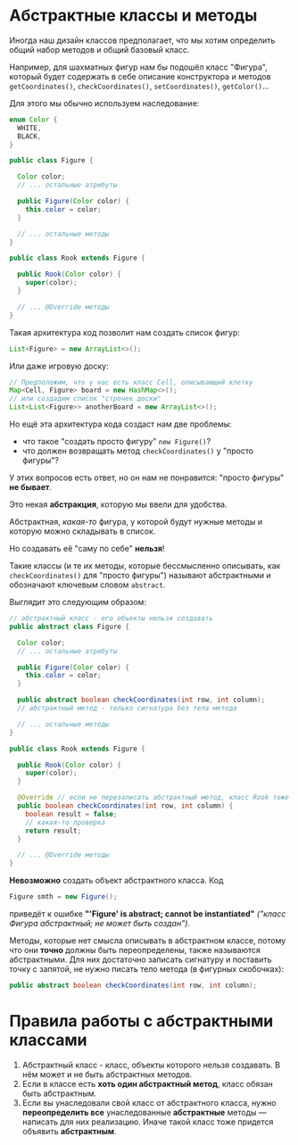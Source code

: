 # Абстрактные классы и методы

Иногда наш дизайн классов предполагает, что мы хотим определить общий набор методов и общий базовый класс.

Например, для шахматных фигур нам бы подошёл класс "Фигура", который будет содержать в себе описание конструктора и методов `getCoordinates()`, `checkCoordinates()`, `setCoordinates()`, `getColor()`...

Для этого мы обычно используем наследование:

```java
enum Color {
  WHITE,
  BLACK,
}

public class Figure {

  Color color;
  // ... остальные атрибуты

  public Figure(Color color) {
    this.color = color;
  }

  // ... остальные методы
}

public class Rook extends Figure {

  public Rook(Color color) {
    super(color);
  }

  // ... @Override методы
}
```

Такая архитектура код позволит нам создать список фигур:
```java
List<Figure> = new ArrayList<>();
```

Или даже игровую доску:
```java
// Предположим, что у нас есть класс Cell, описывающий клетку
Map<Cell, Figure> board = new HashMap<>();
// или создадим список "строчек доски"
List<List<Figure>> anotherBoard = new ArrayList<>();
```

Но ещё эта архитектура кода создаст нам две проблемы:
- что такое "создать просто фигуру" `new Figure()`?
- что должен возвращать метод `checkCoordinates()` у "просто фигуры"?

У этих вопросов есть ответ, но он нам не понравится: "просто фигуры" **не бывает**.

Это некая **абстракция**, которую мы ввели для удобства.

Абстрактная, *какая-то* фигура, у которой будут нужные методы и которую можно складывать в список.

Но создавать её "саму по себе" **нельзя**!

Такие классы (и те их методы, которые бессмысленно описывать, как `checkCoordinates()` для "просто фигуры") называют абстрактными и обозначают ключевым словом `abstract`.

Выглядит это следующим образом:
```java
// абстрактный класс - его объекты нельзя создавать
public abstract class Figure {

  Color color;
  // ... остальные атрибуты

  public Figure(Color color) {
    this.color = color;
  }

  public abstract boolean checkCoordinates(int row, int column);
  // абстрактный метод - только сигнатура без тела метода

  // ... остальные методы
}

public class Rook extends Figure {

  public Rook(Color color) {
    super(color);
  }

  @Override // если не перезаписать абстрактный метод, класс Rook тоже будет абстрактным
  public boolean checkCoordinates(int row, int column) {
    boolean result = false;
    // какая-то проверка
    return result;
  }

  // ... @Override методы
}
```

**Невозможно** создать объект абстрактного класса. Код
```java
Figure smth = new Figure();
```
приведёт к ошибке **"'Figure' is abstract; cannot be instantiated"** *("класс Фигура абстрактный; не может быть создан")*.

Методы, которые нет смысла описывать в абстрактном классе, потому что они **точно** должны быть переопределены, также называются абстрактными. Для них достаточно записать сигнатуру и поставить точку с запятой, не нужно писать тело метода (в фигурных скобочках):
```java
public abstract boolean checkCoordinates(int row, int column);
```

# Правила работы с абстрактными классами

1. Абстрактный класс - класс, объекты которого нельзя создавать. В нём может и не быть абстрактных методов.
1. Если в классе есть **хоть один абстрактный метод**, класс обязан быть абстрактным.
1. Если вы унаследовали свой класс от абстрактного класса, нужно **переопределить все** унаследованные **абстрактные** методы — написать для них реализацию.
   Иначе такой класс тоже придется объявить **абстрактным**.
